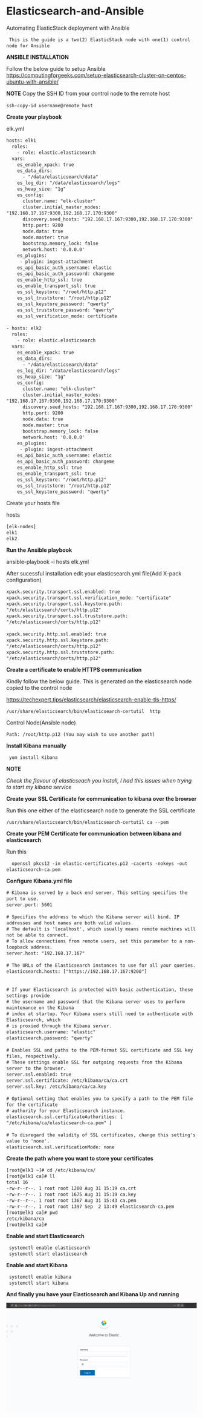 # Elasticsearch-and-Ansible
Automating ElasticStack deployment with Ansible
     
     This is the guide is a two(2) ElasticStack node with one(1) control node for Ansible

**ANSIBLE INSTALLATION**

Follow the below guide to setup Ansible
https://computingforgeeks.com/setup-elasticsearch-cluster-on-centos-ubuntu-with-ansible/

**NOTE**
 Copy the SSH ID from your control node to the remote host
 
 `ssh-copy-id username@remote_host`

**Create your playbook**

elk.yml

```
hosts: elk1
  roles:
    - role: elastic.elasticsearch
  vars:
    es_enable_xpack: true
    es_data_dirs:
      - "/data/elasticsearch/data"
    es_log_dir: "/data/elasticsearch/logs"
    es_heap_size: "1g"
    es_config:
      cluster.name: "elk-cluster"
      cluster.initial_master_nodes: "192.168.17.167:9300,192.168.17.170:9300"
      discovery.seed_hosts: "192.168.17.167:9300,192.168.17.170:9300"
      http.port: 9200
      node.data: true
      node.master: true
      bootstrap.memory_lock: false
      network.host: '0.0.0.0'
    es_plugins:
     - plugin: ingest-attachment
    es_api_basic_auth_username: elastic
    es_api_basic_auth_password: changeme
    es_enable_http_ssl: true
    es_enable_transport_ssl: true
    es_ssl_keystore: "/root/http.p12"
    es_ssl_truststore: "/root/http.p12"
    es_ssl_keystore_password: "qwerty"
    es_ssl_truststore_password: "qwerty"
    es_ssl_verification_mode: certificate

- hosts: elk2
  roles:
    - role: elastic.elasticsearch
  vars:
    es_enable_xpack: true
    es_data_dirs:
      - "/data/elasticsearch/data"
    es_log_dir: "/data/elasticsearch/logs"
    es_heap_size: "1g"
    es_config:
      cluster.name: "elk-cluster"
      cluster.initial_master_nodes: "192.168.17.167:9300,192.168.17.170:9300"
      discovery.seed_hosts: "192.168.17.167:9300,192.168.17.170:9300"
      http.port: 9200
      node.data: true
      node.master: true
      bootstrap.memory_lock: false
      network.host: '0.0.0.0'
    es_plugins:
     - plugin: ingest-attachment
    es_api_basic_auth_username: elastic
    es_api_basic_auth_password: changeme
    es_enable_http_ssl: true
    es_enable_transport_ssl: true
    es_ssl_keystore: "/root/http.p12"
    es_ssl_truststore: "/root/http.p12"
    es_ssl_keystore_password: "qwerty"
```
Create your hosts file

hosts

```
[elk-nodes]
elk1
elk2
```

**Run the Ansible playbook**

ansible-playbook -i hosts elk.yml

After sucessful installation edit your elasticsearch.yml file(Add X-pack configuration)

```
xpack.security.transport.ssl.enabled: true
xpack.security.transport.ssl.verification_mode: "certificate"
xpack.security.transport.ssl.keystore.path: "/etc/elasticsearch/certs/http.p12"
xpack.security.transport.ssl.truststore.path: "/etc/elasticsearch/certs/http.p12"

xpack.security.http.ssl.enabled: true
xpack.security.http.ssl.keystore.path: "/etc/elasticsearch/certs/http.p12"
xpack.security.http.ssl.truststore.path: "/etc/elasticsearch/certs/http.p12"
```


**Create a certificate to enable HTTPS communication**

Kindly follow the below guide. This is generated on the elasticsearch node copied to the control node

https://techexpert.tips/elasticsearch/elasticsearch-enable-tls-https/

    /usr/share/elasticsearch/bin/elasticsearch-certutil  http

Control Node(Ansible node)

    Path: /root/http.p12 (You may wish to use another path)

    
**Install Kibana manually**

     yum install Kibana

**NOTE** 

*Check the flavour of elasticseach you install, I had this issues when trying to start my kibana service*

**Create your SSL Certificate for communication to kibana over the browser**

Run this one either of the elasticsearch node to generate the SSL certificate

    /usr/share/elasticsearch/bin/elasticsearch-certutil ca --pem

**Create your PEM Certificate for communication between kibana and elasticsearch**

Run this 

      openssl pkcs12 -in elastic-certificates.p12 -cacerts -nokeys -out elasticsearch-ca.pem
      
**Configure Kibana.yml file**

```
# Kibana is served by a back end server. This setting specifies the port to use.
server.port: 5601

# Specifies the address to which the Kibana server will bind. IP addresses and host names are both valid values.
# The default is 'localhost', which usually means remote machines will not be able to connect.
# To allow connections from remote users, set this parameter to a non-loopback address.
server.host: "192.168.17.167"

# The URLs of the Elasticsearch instances to use for all your queries.
elasticsearch.hosts: ["https://192.168.17.167:9200"]


# If your Elasticsearch is protected with basic authentication, these settings provide
# the username and password that the Kibana server uses to perform maintenance on the Kibana
# index at startup. Your Kibana users still need to authenticate with Elasticsearch, which
# is proxied through the Kibana server.
elasticsearch.username: "elastic"
elasticsearch.password: "qwerty"

# Enables SSL and paths to the PEM-format SSL certificate and SSL key files, respectively.
# These settings enable SSL for outgoing requests from the Kibana server to the browser.
server.ssl.enabled: true
server.ssl.certificate: /etc/kibana/ca/ca.crt
server.ssl.key: /etc/kibana/ca/ca.key

# Optional setting that enables you to specify a path to the PEM file for the certificate
# authority for your Elasticsearch instance.
elasticsearch.ssl.certificateAuthorities: [ "/etc/kibana/ca/elasticsearch-ca.pem" ]

# To disregard the validity of SSL certificates, change this setting's value to 'none'.
elasticsearch.ssl.verificationMode: none

```
 
 **Create the path where you want to store your certificates**
 
 ```
 [root@elk1 ~]# cd /etc/kibana/ca/
[root@elk1 ca]# ll
total 16
-rw-r--r--. 1 root root 1200 Aug 31 15:19 ca.crt
-rw-r--r--. 1 root root 1675 Aug 31 15:19 ca.key
-rw-r--r--. 1 root root 1367 Aug 31 15:43 ca.pem
-rw-r--r--. 1 root root 1397 Sep  2 13:49 elasticsearch-ca.pem
[root@elk1 ca]# pwd
/etc/kibana/ca
[root@elk1 ca]#

 ```

**Enable and start Elasticsearch**

     systemctl enable elasticsearch
     systemctl start elasticsearch

**Enable and start Kibana**

     systemctl enable kibana
     systemctl start kibana


 **And finally you have your Elasticsearch and Kibana Up and running**
 
 ![alt text](elasticlogin.jpg)
 
 
 
